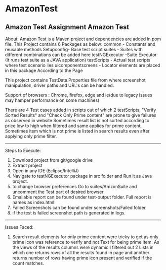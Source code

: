 # AmazonTest
Amazon Test  Assignment
Amazon Test
-----------------------------------------
About:
Amazon Test is a Maven project and dependencies are added in pom file.
This Project contains 6 Packages as below: 
common - Constants and reusable methods
Setupconfig- Base test script
suites - Suites with different combinations can be added here
testNGExecutor -Suite Executor (It runs test suite as a JAVA application)
testScripts - Actual test scripts where test scenario lies
uicomponentscreens - Locator elements are placed in this package According to the Page

This project contains TestData.Properties file from where screenshot manipulation, driver paths and URL's can be handled.

Support of browsers : Chrome, firefox, edge and ie(due to legacy issues may hamper performance on some machines)

There are 4 Test cases added in scripts out of which 2 testScripts, "Verify Sorted Results" and "Check Only Prime content" are prone to give failures as observed in website Sometimes result list is not sorted according to price low to high when filtered and same applies for prime content, Sometimes item which is not prime is listed in search results even after applying only prime filter.

--------------------------------------------

Steps to Execute:
1. Download project from git/google drive
2. Extract project
3. Open in any IDE (Eclipse/IntelliJ)
4. Navigate to testNGExecutor package in src folder and Run it as Java project.
5. to change browser preferences Go to suites/AmzonSuite and uncomment the Test part of desired browser
6. Emailable report can be found under test-output folder. Full report is names as index.html
7. Failed Screenshots can be found under screenshots/Failed folder
8. if the test is failed screenshot path is generated in logs.

--------------------------------------------
Issues Faced:
1. Search result elements for only prime content were tricky to get as only prime icon was reference to verify and not Text for being prime item. As the views of the results columns were dynamic I filtered out 2 Lists in which one returns rows of all the results found in page and another returns number of rows having prime icon present and verified if the count matches.
